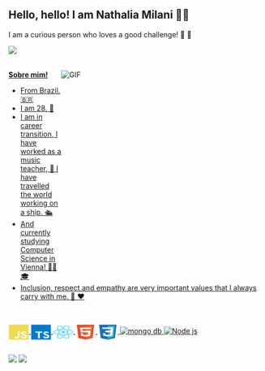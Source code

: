 ## Hello, hello! I am Nathalia Milani 🧚‍♀️
<p> I am a curious person who loves a good challenge! 💪 🚀 </p>


 <div>
  <a href="https://github.com/redeffy">
  <img height="180em" src="https://github-readme-stats.vercel.app/api/top-langs/?username=redeffy&layout=compact&langs_count=7&theme=cobalt"/>
</div>
 <div>
  <img align="right" alt="GIF" src="https://media.giphy.com/media/4GaHBQh3f4jBEpbQvP/giphy.gif?cid=790b76110d00028697eb250226d8faac267bf5c56892055b&rid=giphy.gif&ct=g" width="400px" height="400px">
 </div>

##

<div id="about">
  <p><strong>Sobre mim!</strong></p>
  <ul>
    <li> From Brazil. 🇧🇷 </li>
    <li> I am 28. 👩 </li>
    <li> I am in career transition, I have worked as a music teacher, 🎼 I have travelled the world working on a ship. 🛳️ </li>
    <li> And currently studying Computer Science in Vienna! 👩‍💻🎓 </li>
    <li>Inclusion, respect and empathy are very important values that I always carry with me. 🌸 ❤️</li>
  </ul>
</div>

##

<div style="display: inline_block"><br>
  <img align="center" alt="Js" height="30" width="40" src="https://raw.githubusercontent.com/devicons/devicon/master/icons/javascript/javascript-plain.svg">
  <img align="center" alt="Ts" height="30" width="40" src="https://raw.githubusercontent.com/devicons/devicon/master/icons/typescript/typescript-plain.svg">
  <img align="center" alt="React" height="30" width="40" src="https://raw.githubusercontent.com/devicons/devicon/master/icons/react/react-original.svg">
  <img align="center" alt="HTML" height="30" width="40" src="https://raw.githubusercontent.com/devicons/devicon/master/icons/html5/html5-original.svg">
  <img align="center" alt="CSS" height="30" width="40" src="https://raw.githubusercontent.com/devicons/devicon/master/icons/css3/css3-original.svg">
  <img alt="mongo db" width="38px" src="https://cdn.jsdelivr.net/gh/devicons/devicon/icons/mongodb/mongodb-plain.svg" />
  <img alt="Node js" width="38px" src="https://cdn.jsdelivr.net/gh/devicons/devicon/icons/nodejs/nodejs-plain.svg" />
</div>

##
 
<div> 
  <a href = "mailto:nathmilani2@gmail.com"><img src="https://img.shields.io/badge/-Gmail-%23333?style=for-the-badge&logo=gmail&logoColor=white" target="_blank"></a>
  <a href="https://www.linkedin.com/in/nathalia-milani/" target="_blank"><img src="https://img.shields.io/badge/-LinkedIn-%230077B5?style=for-the-badge&logo=linkedin&logoColor=white" target="_blank"></a> 
</div>
